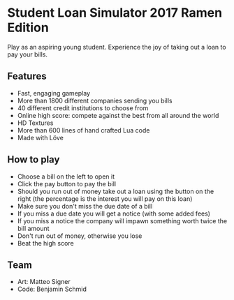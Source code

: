 Student Loan Simulator 2017 Ramen Edition
=========================================

Play as an aspiring young student. Experience the joy of taking out a loan to pay your bills.

Features
--------
 - Fast, engaging gameplay
 - More than 1800 different companies sending you bills
 - 40 different credit institutions to choose from
 - Online high score: compete against the best from all around the world
 - HD Textures
 - More than 600 lines of hand crafted Lua code
 - Made with Löve

How to play
-----------
 - Choose a bill on the left to open it
 - Click the pay button to pay the bill
 - Should you run out of money take out a loan using the button on the right (the percentage is the interest you will pay on this loan)
 - Make sure you don't miss the due date of a bill
 - If you miss a due date you will get a notice (with some added fees)
 - If you miss a notice the company will impawn something worth twice the bill amount
 - Don't run out of money, otherwise you lose
 - Beat the high score

Team
----
 - Art: Matteo Signer
 - Code: Benjamin Schmid
